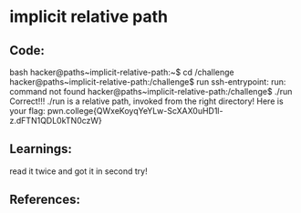 # implicit relative path
## Code:
bash
hacker@paths~implicit-relative-path:~$ cd /challenge
hacker@paths~implicit-relative-path:/challenge$ run
ssh-entrypoint: run: command not found
hacker@paths~implicit-relative-path:/challenge$ ./run
Correct!!!
./run is a relative path, invoked from the right directory!
Here is your flag:
pwn.college{QWxeKoyqYeYLw-ScXAX0uHD1l-z.dFTN1QDL0kTN0czW}
## Learnings:
read it twice and got it in second try!
## References:

